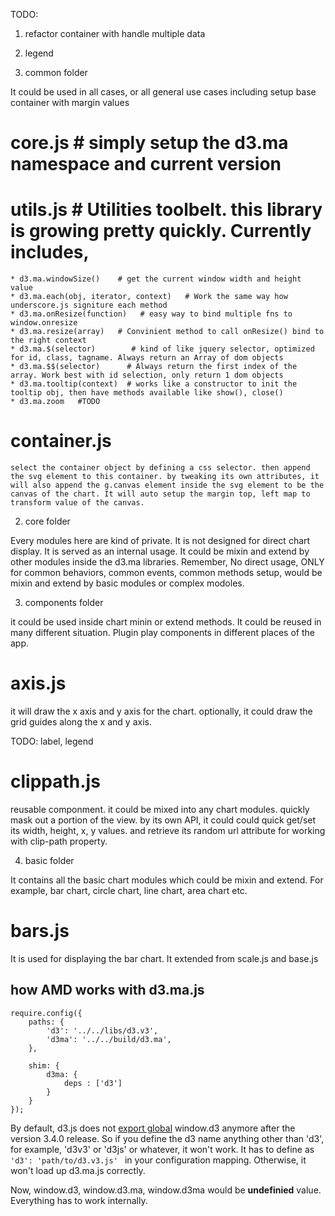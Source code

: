 TODO:
1. refactor container with handle multiple data
2. legend

1.  common folder

It could be used in all cases, or all general use cases including setup base container with margin values

# core.js   # simply setup the d3.ma namespace and current version

# utils.js   # Utilities toolbelt. this library is growing pretty quickly. Currently includes,

	* d3.ma.windowSize()    # get the current window width and height value
	* d3.ma.each(obj, iterator, context)   # Work the same way how underscore.js signiture each method
	* d3.ma.onResize(function)   # easy way to bind multiple fns to window.onresize
	* d3.ma.resize(array)   # Convinient method to call onResize() bind to the right context
	* d3.ma.$(selector)        # kind of like jquery selector, optimized for id, class, tagname. Always return an Array of dom objects
	* d3.ma.$$(selector)      # Always return the first index of the array. Work best with id selection, only return 1 dom objects
	* d3.ma.tooltip(context)  # works like a constructor to init the tooltip obj, then have methods available like show(), close()
	* d3.ma.zoom   #TODO

# container.js
	select the container object by defining a css selector. then append the svg element to this container. by tweaking its own attributes, it will also append the g.canvas element inside the svg element to be the canvas of the chart. It will auto setup the margin top, left map to transform value of the canvas.

2. core folder

Every modules here are kind of private. It is not designed for direct chart display. It is served as an internal usage. It could be mixin and extend by other modules inside the d3.ma libraries. Remember, No direct usage, ONLY for common behaviors, common events, common methods setup, would be mixin and extend by basic modules or complex modoles.

3. components folder

it could be used inside chart minin or extend methods. It could be reused in many different situation. Plugin play components in different places of the app.

# axis.js

it will draw the x axis and y axis for the chart. optionally, it could draw the grid guides along the x and y axis.

TODO: label, legend

# clippath.js

reusable componment. it could be mixed into any chart modules. quickly mask out a portion of the view. by its own API, it could could quick get/set its width, height, x, y values. and retrieve its random url attribute for working with clip-path property.


4. basic folder

It contains all the basic chart modules which could be mixin and extend. For example, bar chart, circle chart, line chart, area chart etc.

# bars.js

It is used for displaying the bar chart. It extended from scale.js and base.js


## how AMD works with d3.ma.js

	require.config({
		paths: {
			'd3': '../../libs/d3.v3',
			'd3ma': '../../build/d3.ma',
		},

		shim: {
			d3ma: {
				deps : ['d3']
			}
		}
	});

By default, d3.js does not [export global](https://github.com/mbostock/d3/issues/1693) window.d3 anymore after the version 3.4.0 release. So if you define the d3 name anything other than 'd3', for example, 'd3v3' or 'd3js' or whatever, it won't work. It has to define as `'d3': 'path/to/d3.v3.js' ` in your configuration mapping. Otherwise, it won't load up d3.ma.js correctly. 

Now, window.d3, window.d3.ma, window.d3ma would be **undefinied** value. Everything has to work internally.